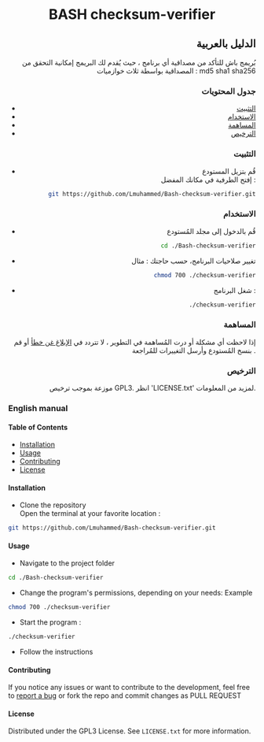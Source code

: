 <div style="text-align: center;">

# BASH checksum-verifier 
</div>

<div style="text-align: right;">

## الدليل بالعربية 

بُريمج باش للتأكد من مصداقية أي برنامج ، حيث يُقدم لك البريمج إمكانية التحقق من المصداقية بواسطة ثلاث خوازميات : md5 sha1 sha256 

### جدول المحتويات

- [التثبيت](#التثبيت)
- [الاستخدام](#الاستخدام)
- [المساهمة](#المساهمة)
- [الترخيص](#الترخيص)


### التثبيت

- قُم بتزيل المستودع <br>
 إفتح الطرفية في مكانك المفضل :

```bash
git https://github.com/Lmuhammed/Bash-checksum-verifier.git
```

### الاستخدام

- قُم بالدخول إلى مجلد المُستودع 

```bash
cd ./Bash-checksum-verifier
```
- تغيير صلاحيات البرنامج، حسب حاجتك : مثال <br> 

```bash
chmod 700 ./checksum-verifier
```
- شغل البرنامج : 

```bash
./checksum-verifier
```

### المساهمة

إذا لاحظت أي مشكلة أو درت المُساهمة في التطوير ، لا تتردد في <a href="https://github.com/Lmuhammed/Bash-checksum-verifier/issues">الإبلاغ غن خطأ</a>
أو قم بنسخ المُستودع وأرسل التغييرات للمُراجعة .
### الترخيص

موزعة بموجب ترخيص GPL3. انظر 'LICENSE.txt' لمزيد من المعلومات.


</div> 

### English manual  

#### Table of Contents

- [Installation](#installation)
- [Usage](#usage)
- [Contributing](#contributing)
- [License](#license)

#### Installation

- Clone the repository <br>
 Open the terminal at your favorite location :

```bash
git https://github.com/Lmuhammed/Bash-checksum-verifier.git
```

#### Usage


- Navigate to the project folder 

```bash
cd ./Bash-checksum-verifier
```
- Change the program's permissions, depending on your needs: Example<br> 

```bash
chmod 700 ./checksum-verifier
```
- Start the program : 

```bash
./checksum-verifier
```
- Follow the instructions

#### Contributing

If you notice any issues or want to contribute to the development, feel free to  <a href="https://github.com/Lmuhammed/Bash-checksum-verifier/issues">report a bug</a> or  fork the repo and commit changes as PULL REQUEST

#### License

Distributed under the GPL3 License. See `LICENSE.txt` for more information.